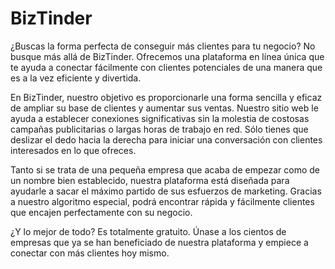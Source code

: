 # BizTinder 

¿Buscas la forma perfecta de conseguir más clientes para tu negocio? No busque más allá de BizTinder. Ofrecemos una plataforma en línea única que te ayuda a conectar fácilmente con clientes potenciales de una manera que es a la vez eficiente y divertida.

En BizTinder, nuestro objetivo es proporcionarle una forma sencilla y eficaz de ampliar su base de clientes y aumentar sus ventas. Nuestro sitio web le ayuda a establecer conexiones significativas sin la molestia de costosas campañas publicitarias o largas horas de trabajo en red. Sólo tienes que deslizar el dedo hacia la derecha para iniciar una conversación con clientes interesados en lo que ofreces.

Tanto si se trata de una pequeña empresa que acaba de empezar como de un nombre bien establecido, nuestra plataforma está diseñada para ayudarle a sacar el máximo partido de sus esfuerzos de marketing. Gracias a nuestro algoritmo especial, podrá encontrar rápida y fácilmente clientes que encajen perfectamente con su negocio.

¿Y lo mejor de todo? Es totalmente gratuito. Únase a los cientos de empresas que ya se han beneficiado de nuestra plataforma y empiece a conectar con más clientes hoy mismo.
